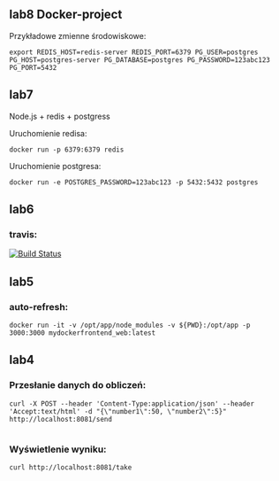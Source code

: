 ## lab8  Docker-project
Przykładowe zmienne środowiskowe:
```
export REDIS_HOST=redis-server REDIS_PORT=6379 PG_USER=postgres PG_HOST=postgres-server PG_DATABASE=postgres PG_PASSWORD=123abc123 PG_PORT=5432
```

## lab7
Node.js + redis + postgress

Uruchomienie redisa:
```
docker run -p 6379:6379 redis
```

Uruchomienie postgresa:
```
docker run -e POSTGRES_PASSWORD=123abc123 -p 5432:5432 postgres
```

## lab6
### travis:

[![Build Status](https://travis-ci.com/lzielezinska/Technologie-DevOps.svg?branch=master)](https://travis-ci.com/lzielezinska/Technologie-DevOps)

## lab5
### auto-refresh:

```
docker run -it -v /opt/app/node_modules -v ${PWD}:/opt/app -p 3000:3000 mydockerfrontend_web:latest
```
## lab4
### Przesłanie danych do obliczeń:
```
curl -X POST --header 'Content-Type:application/json' --header 'Accept:text/html' -d "{\"number1\":50, \"number2\":5}" http://localhost:8081/send
                                                                                  
```
### Wyświetlenie wyniku:
``` 
curl http://localhost:8081/take

```
